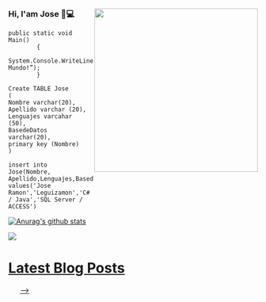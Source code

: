 ### Hi, I'am Jose 👋:computer:<img align='right' src="https://media.giphy.com/media/xUA7bdpLxQhsSQdyog/giphy.gif" width="330" />
````
public static void Main()
		{
			System.Console.WriteLine(“¡Hola Mundo!”);
		}
    
Create TABLE Jose
(
Nombre varchar(20),
Apellido varchar (20),
Lenguajes varcahar (50),
BasedeDatos varchar(20),
primary key (Nombre)
)

insert into Jose(Nombre, Apellido,Lenguajes,BasedeDatos) 
values('Jose Ramon','Leguizamon','C# / Java','SQL Server / ACCESS')
````



[![Anurag's github stats](https://github-readme-stats.vercel.app/api?username=joselegui)](https://github.com/anuraghazra/github-readme-stats)

</p>
<p><a href="https://www.linkedin.com/in/jose-ramon-leguizamon-7351b296/"><img src="https://img.shields.io/badge/linkedin-%230077B5.svg?&style=for-the-badge&logo=linkedin&logoColor=white" </a></p>
<h1>Latest Blog Posts</h1>
  <ul>







-->
